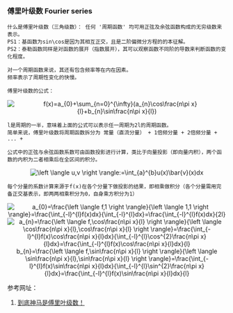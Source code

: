 ### 傅里叶级数 Fourier series

    什么是傅里叶级数（三角级数）： 任何 '周期函数' 均可用正弦及余弦函数构成的无穷级数来表示。
    PS1：基函数为sin\cos是因为其相互正交，且是二阶偏微分方程的的本征解。
    PS2：泰勒函数同样是对函数的展开（指数展开），其可以观察函数不同阶的导数来判断函数的变化程度。

    对一个周期函数来说，其还有包含频率等在内在因素。
    频率表示了周期性变化的快慢。
    	
    傅里叶级数的公式：
    
<div align=center><img src="https://latex.codecogs.com/gif.latex?f(x)=a_{0}&plus;\sum_{n=0}^{\infty}(a_{n}\cos\frac{n\pi&space;x}{l}&plus;b_{n}\sin\frac{n\pi&space;x}{l})" title="f(x)=a_{0}+\sum_{n=0}^{\infty}(a_{n}\cos\frac{n\pi x}{l}+b_{n}\sin\frac{n\pi x}{l})" /></div>

    l是周期的一半，意味着上面的公式可以表示任一周期为2l的周期函数。
    简单来说，傅里叶级数将周期函数拆分为 常量（直流分量） + 1倍频分量 + 2倍频分量 + ... +
    
    公式中的正弦与余弦函数系数可由函数投影进行计算，类比于向量投影（即向量内积），两个函数的内积为二者相乘后在全区间的积分。
    
<div align=center><img src="https://latex.codecogs.com/gif.latex?\left&space;\langle&space;u,v&space;\right&space;\rangle:=\int_{a}^{b}u(x)\bar{v}(x)dx" title="\left \langle u,v \right \rangle:=\int_{a}^{b}u(x)\bar{v}(x)dx" /></div>

    每个分量的系数计算来源于f(x)在各个分量下做投影的结果，即相乘做积分（各个分量需用完备正交基表示，即两两相乘积分为0，自身乘方积分为1）
    
<div align=center><img src="https://latex.codecogs.com/gif.latex?a_{0}=\frac{\left&space;\langle&space;f,1&space;\right&space;\rangle}{\left&space;\langle&space;1,1&space;\right&space;\rangle}=\frac{\int_{-l}^{l}f(x)dx}{\int_{-l}^{l}dx}=\frac{\int_{-l}^{l}f(x)dx}{2l}" title="a_{0}=\frac{\left \langle f,1 \right \rangle}{\left \langle 1,1 \right \rangle}=\frac{\int_{-l}^{l}f(x)dx}{\int_{-l}^{l}dx}=\frac{\int_{-l}^{l}f(x)dx}{2l}" /></div>
<div align=center><img src="https://latex.codecogs.com/gif.latex?a_{n}=\frac{\left&space;\langle&space;f,\cos\frac{n\pi&space;x}{l}&space;\right&space;\rangle}{\left&space;\langle&space;\cos\frac{n\pi&space;x}{l},\cos\frac{n\pi&space;x}{l}&space;\right&space;\rangle}=\frac{\int_{-l}^{l}f(x)\cos\frac{n\pi&space;x}{l}dx}{\int_{-l}^{l}\cos^{2}\frac{n\pi&space;x}{l}dx}=\frac{\int_{-l}^{l}f(x)\cos\frac{n\pi&space;x}{l}dx}{l}" title="a_{n}=\frac{\left \langle f,\cos\frac{n\pi x}{l} \right \rangle}{\left \langle \cos\frac{n\pi x}{l},\cos\frac{n\pi x}{l} \right \rangle}=\frac{\int_{-l}^{l}f(x)\cos\frac{n\pi x}{l}dx}{\int_{-l}^{l}\cos^{2}\frac{n\pi x}{l}dx}=\frac{\int_{-l}^{l}f(x)\cos\frac{n\pi x}{l}dx}{l}" /></div>
<div align=center>b_{n}=\frac{\left \langle f,\sin\frac{n\pi x}{l} \right \rangle}{\left \langle \sin\frac{n\pi x}{l},\sin\frac{n\pi x}{l} \right \rangle}=\frac{\int_{-l}^{l}f(x)\sin\frac{n\pi x}{l}dx}{\int_{-l}^{l}\sin^{2}\frac{n\pi x}{l}dx}=\frac{\int_{-l}^{l}f(x)\sin\frac{n\pi x}{l}dx}{l}</div>

参考网址：
1. [到底神马是傅里叶级数！](https://blog.csdn.net/Edin_BlackPoint/article/details/53581902)
